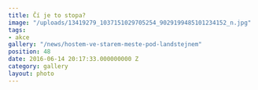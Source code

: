 ```yaml
---
title: Čí je to stopa?
image: "/uploads/13419279_1037151029705254_9029199485101234152_n.jpg"
tags:
- akce
gallery: "/news/hostem-ve-starem-meste-pod-landstejnem"
position: 48
date: 2016-06-14 20:17:33.000000000 Z
category: gallery
layout: photo
---
```

